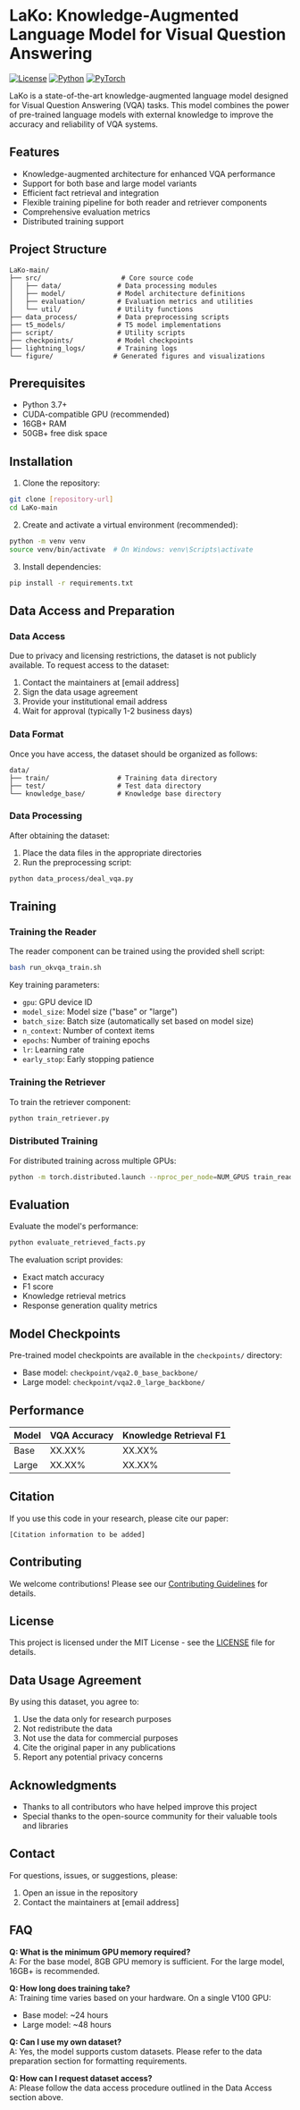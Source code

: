 # LaKo: Knowledge-Augmented Language Model for Visual Question Answering

[![License](https://img.shields.io/badge/License-MIT-blue.svg)](LICENSE)
[![Python](https://img.shields.io/badge/Python-3.7%2B-blue)](https://www.python.org/)
[![PyTorch](https://img.shields.io/badge/PyTorch-1.7%2B-orange)](https://pytorch.org/)

LaKo is a state-of-the-art knowledge-augmented language model designed for Visual Question Answering (VQA) tasks. This model combines the power of pre-trained language models with external knowledge to improve the accuracy and reliability of VQA systems.

## Features

- Knowledge-augmented architecture for enhanced VQA performance
- Support for both base and large model variants
- Efficient fact retrieval and integration
- Flexible training pipeline for both reader and retriever components
- Comprehensive evaluation metrics
- Distributed training support

## Project Structure

```
LaKo-main/
├── src/                    # Core source code
│   ├── data/              # Data processing modules
│   ├── model/             # Model architecture definitions
│   ├── evaluation/        # Evaluation metrics and utilities
│   └── util/              # Utility functions
├── data_process/          # Data preprocessing scripts
├── t5_models/             # T5 model implementations
├── script/                # Utility scripts
├── checkpoints/           # Model checkpoints
├── lightning_logs/        # Training logs
└── figure/               # Generated figures and visualizations
```

## Prerequisites

- Python 3.7+
- CUDA-compatible GPU (recommended)
- 16GB+ RAM
- 50GB+ free disk space

## Installation

1. Clone the repository:
```bash
git clone [repository-url]
cd LaKo-main
```

2. Create and activate a virtual environment (recommended):
```bash
python -m venv venv
source venv/bin/activate  # On Windows: venv\Scripts\activate
```

3. Install dependencies:
```bash
pip install -r requirements.txt
```

## Data Access and Preparation

### Data Access
Due to privacy and licensing restrictions, the dataset is not publicly available. To request access to the dataset:

1. Contact the maintainers at [email address]
2. Sign the data usage agreement
3. Provide your institutional email address
4. Wait for approval (typically 1-2 business days)

### Data Format
Once you have access, the dataset should be organized as follows:

```
data/
├── train/                 # Training data directory
├── test/                  # Test data directory
└── knowledge_base/        # Knowledge base directory
```

### Data Processing
After obtaining the dataset:

1. Place the data files in the appropriate directories
2. Run the preprocessing script:
```bash
python data_process/deal_vqa.py
```

## Training

### Training the Reader

The reader component can be trained using the provided shell script:

```bash
bash run_okvqa_train.sh
```

Key training parameters:
- `gpu`: GPU device ID
- `model_size`: Model size ("base" or "large")
- `batch_size`: Batch size (automatically set based on model size)
- `n_context`: Number of context items
- `epochs`: Number of training epochs
- `lr`: Learning rate
- `early_stop`: Early stopping patience

### Training the Retriever

To train the retriever component:

```bash
python train_retriever.py
```

### Distributed Training

For distributed training across multiple GPUs:

```bash
python -m torch.distributed.launch --nproc_per_node=NUM_GPUS train_reader.py
```

## Evaluation

Evaluate the model's performance:

```bash
python evaluate_retrieved_facts.py
```

The evaluation script provides:
- Exact match accuracy
- F1 score
- Knowledge retrieval metrics
- Response generation quality metrics

## Model Checkpoints

Pre-trained model checkpoints are available in the `checkpoints/` directory:
- Base model: `checkpoint/vqa2.0_base_backbone/`
- Large model: `checkpoint/vqa2.0_large_backbone/`

## Performance

| Model | VQA Accuracy | Knowledge Retrieval F1 |
|-------|--------------|----------------------|
| Base  | XX.XX%       | XX.XX%              |
| Large | XX.XX%       | XX.XX%              |

## Citation

If you use this code in your research, please cite our paper:

```
[Citation information to be added]
```

## Contributing

We welcome contributions! Please see our [Contributing Guidelines](CONTRIBUTING.md) for details.

## License

This project is licensed under the MIT License - see the [LICENSE](LICENSE) file for details.

## Data Usage Agreement

By using this dataset, you agree to:
1. Use the data only for research purposes
2. Not redistribute the data
3. Not use the data for commercial purposes
4. Cite the original paper in any publications
5. Report any potential privacy concerns

## Acknowledgments

- Thanks to all contributors who have helped improve this project
- Special thanks to the open-source community for their valuable tools and libraries

## Contact

For questions, issues, or suggestions, please:
1. Open an issue in the repository
2. Contact the maintainers at [email address]

## FAQ

**Q: What is the minimum GPU memory required?**  
A: For the base model, 8GB GPU memory is sufficient. For the large model, 16GB+ is recommended.

**Q: How long does training take?**  
A: Training time varies based on your hardware. On a single V100 GPU:
- Base model: ~24 hours
- Large model: ~48 hours

**Q: Can I use my own dataset?**  
A: Yes, the model supports custom datasets. Please refer to the data preparation section for formatting requirements.

**Q: How can I request dataset access?**  
A: Please follow the data access procedure outlined in the Data Access section above.
